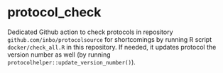 # protocol_check

Dedicated Github action to check protocols in repository `github.com/inbo/protocolsource` for shortcomings by running R script `docker/check_all.R` in this repository.
If needed, it updates protocol the version number as well (by running `protocolhelper::update_version_number()`).
